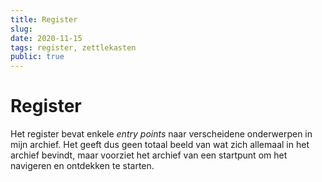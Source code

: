 ```yaml
---
title: Register
slug: 
date: 2020-11-15
tags: register, zettlekasten
public: true
---
```


# Register
Het register bevat enkele *entry points* naar verscheidene onderwerpen in mijn archief. Het geeft dus geen totaal beeld van wat zich allemaal in het archief bevindt, maar voorziet het archief van een startpunt om het navigeren en ontdekken te starten.


